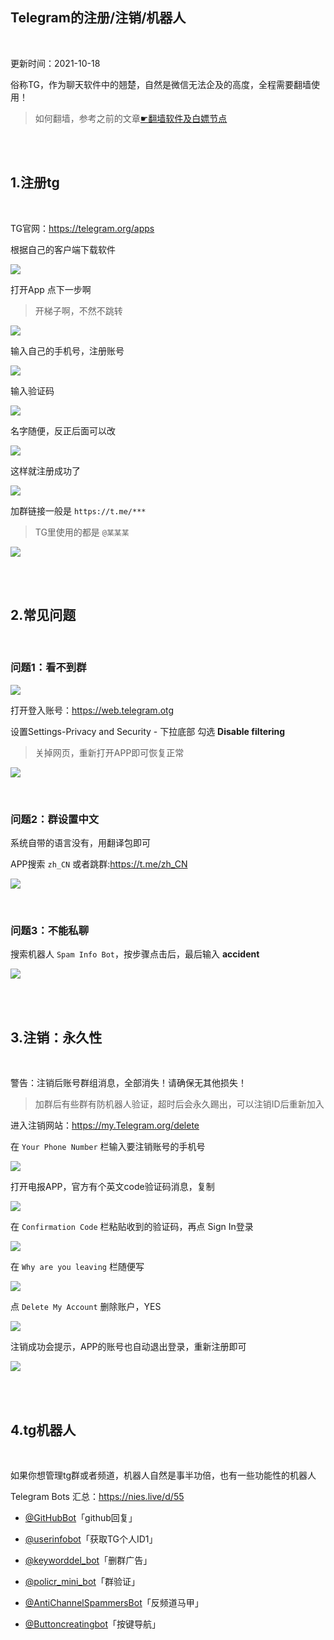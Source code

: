 
## Telegram的注册/注销/机器人

</br>


更新时间：2021-10-18


俗称TG，作为聊天软件中的翘楚，自然是微信无法企及的高度，全程需要翻墙使用！

> 如何翻墙，参考之前的文章[☛翻墙软件及白嫖节点](https://github.com/Yiov/notes/tree/main/proxy)




</br>
</br>



## 1.注册tg

</br>

TG官网：https://telegram.org/apps

根据自己的客户端下载软件

![](https://ghproxy.com/https://raw.githubusercontent.com/Yiov/notes/main/telegram/telegram-01.png)


打开App 点下一步啊

> 开梯子啊，不然不跳转

![](https://ghproxy.com/https://raw.githubusercontent.com/Yiov/notes/main/telegram/telegram-02.png)


输入自己的手机号，注册账号

![](https://ghproxy.com/https://raw.githubusercontent.com/Yiov/notes/main/telegram/telegram-03.png)


输入验证码

![](https://ghproxy.com/https://raw.githubusercontent.com/Yiov/notes/main/telegram/telegram-04.png)


名字随便，反正后面可以改

![](https://ghproxy.com/https://raw.githubusercontent.com/Yiov/notes/main/telegram/telegram-05.png)


这样就注册成功了

![](https://ghproxy.com/https://raw.githubusercontent.com/Yiov/notes/main/telegram/telegram-06.png)


加群链接一般是 `https://t.me/***`

> TG里使用的都是 `@某某某` 

![](https://ghproxy.com/https://raw.githubusercontent.com/Yiov/notes/main/telegram/telegram-07.png)



</br>
</br>



## 2.常见问题

</br>




### 问题1：看不到群

![](https://ghproxy.com/https://raw.githubusercontent.com/Yiov/notes/main/telegram/telegram-08.png)

打开登入账号：https://web.telegram.otg

设置Settings-Privacy and Security - 下拉底部 勾选 **Disable filtering**

> 关掉网页，重新打开APP即可恢复正常

![](https://ghproxy.com/https://raw.githubusercontent.com/Yiov/notes/main/telegram/telegram-09.png)

</br>

### 问题2：群设置中文

系统自带的语言没有，用翻译包即可

APP搜索 `zh_CN` 或者跳群:https://t.me/zh_CN

![](https://ghproxy.com/https://raw.githubusercontent.com/Yiov/notes/main/telegram/telegram-10.png)

</br>

### 问题3：不能私聊

搜索机器人 `Spam Info Bot`，按步骤点击后，最后输入 **accident**

![](https://ghproxy.com/https://raw.githubusercontent.com/Yiov/notes/main/telegram/telegram-11.png)

</br>
</br>





## 3.注销：永久性

</br>


警告：注销后账号群组消息，全部消失！请确保无其他损失！

> 加群后有些群有防机器人验证，超时后会永久踢出，可以注销ID后重新加入




进入注销网站：https://my.Telegram.org/delete

在 `Your Phone Number` 栏输入要注销账号的手机号

![](https://ghproxy.com/https://raw.githubusercontent.com/Yiov/notes/main/telegram/telegram-12.png)


打开电报APP，官方有个英文code验证码消息，复制

![](https://ghproxy.com/https://raw.githubusercontent.com/Yiov/notes/main/telegram/telegram-13.png)


在 `Confirmation Code` 栏粘贴收到的验证码，再点 Sign In登录

![](https://ghproxy.com/https://raw.githubusercontent.com/Yiov/notes/main/telegram/telegram-14.png)



在 `Why are you leaving` 栏随便写

![](https://ghproxy.com/https://raw.githubusercontent.com/Yiov/notes/main/telegram/telegram-15.png)


点 `Delete My Account` 删除账户，YES

![](https://ghproxy.com/https://raw.githubusercontent.com/Yiov/notes/main/telegram/telegram-16.png)


注销成功会提示，APP的账号也自动退出登录，重新注册即可

![](https://ghproxy.com/https://raw.githubusercontent.com/Yiov/notes/main/telegram/telegram-17.png)


</br>
</br>

## 4.tg机器人

</br>

如果你想管理tg群或者频道，机器人自然是事半功倍，也有一些功能性的机器人

Telegram Bots 汇总：https://nies.live/d/55

* [@GitHubBot](https://t.me/GitHubBot)「github回复」

* [@userinfobot](https://t.me/userinfobot)「获取TG个人ID1」

* [@keyworddel_bot](https://t.me/keyworddel_bot)「删群广告」

* [@policr_mini_bot](https://t.me/policr_mini_bot)「群验证」

* [@AntiChannelSpammersBot](https://t.me/AntiChannelSpammersBot)「反频道马甲」

* [@Buttoncreatingbot](https://t.me/Buttoncreatingbot)「按键导航」




